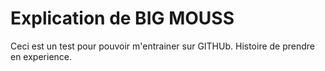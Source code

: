 # Explication de BIG MOUSS
Ceci est un test pour pouvoir m'entrainer sur GITHUb. Histoire de prendre en experience.
